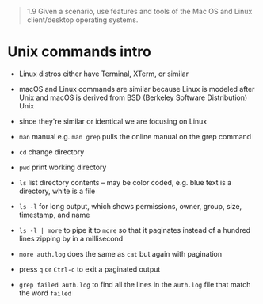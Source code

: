 > 1.9 Given a scenario, use features and tools of the Mac OS and Linux client/desktop operating systems. 

# Unix commands intro

- Linux distros either have Terminal, XTerm, or similar
- macOS and Linux commands are similar because Linux is modeled after Unix and macOS is derived from BSD (Berkeley Software Distribution) Unix
- since they're similar or identical we are focusing on Linux 

- `man` manual e.g. `man grep` pulls the online manual on the grep command

- `cd` change directory
- `pwd` print working directory

- `ls` list directory contents – may be color coded, e.g. blue text is a directory, white is a file
- `ls -l` for long output, which shows permissions, owner, group, size, timestamp, and name

- `ls -l | more` to pipe it to `more` so that it paginates instead of a hundred lines zipping by in a millisecond
- `more auth.log` does the same as `cat` but again with pagination
- press `q` or `Ctrl-c` to exit a paginated output

- `grep failed auth.log` to find all the lines in the `auth.log` file that match the word `failed`